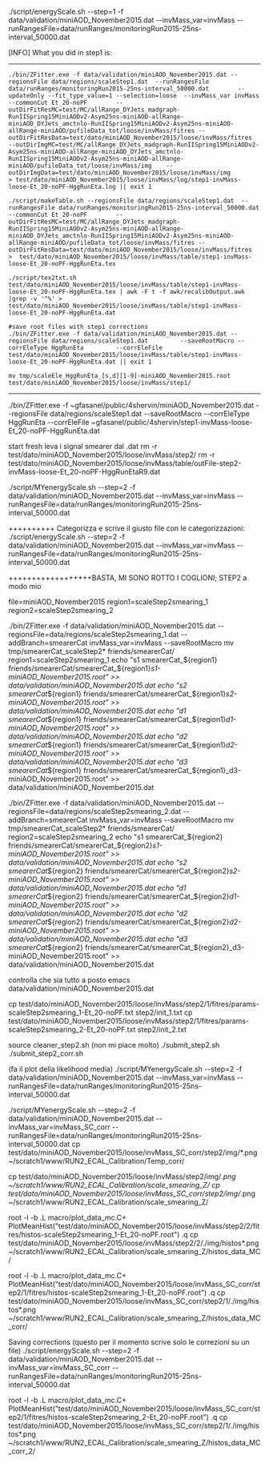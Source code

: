 

./script/energyScale.sh --step=1 -f data/validation/miniAOD_November2015.dat --invMass_var=invMass --runRangesFile=data/runRanges/monitoringRun2015-25ns-interval_50000.dat

[INFO] What you did in step1 is:

******************************************************************************
	./bin/ZFitter.exe -f data/validation/miniAOD_November2015.dat --regionsFile data/regions/scaleStep1.dat  --runRangesFile data/runRanges/monitoringRun2015-25ns-interval_50000.dat  	     --updateOnly --fit_type_value=1 --selection=loose  --invMass_var invMass --commonCut Et_20-noPF 	    --outDirFitResMC=test/MC/allRange_DYJets_madgraph-RunIISpring15MiniAODv2-Asym25ns-miniAOD-allRange-miniAOD_DYJets_amctnlo-RunIISpring15MiniAODv2-Asym25ns-miniAOD-allRange-miniAOD/pufileData_tot/loose/invMass/fitres --outDirFitResData=test/dato/miniAOD_November2015/loose/invMass/fitres 	    --outDirImgMC=test/MC/allRange_DYJets_madgraph-RunIISpring15MiniAODv2-Asym25ns-miniAOD-allRange-miniAOD_DYJets_amctnlo-RunIISpring15MiniAODv2-Asym25ns-miniAOD-allRange-miniAOD/pufileData_tot/loose/invMass/img    --outDirImgData=test/dato/miniAOD_November2015/loose/invMass/img 	    > test/dato/miniAOD_November2015/loose/invMass/log/step1-invMass-loose-Et_20-noPF-HggRunEta.log || exit 1
	
	./script/makeTable.sh --regionsFile data/regions/scaleStep1.dat  --runRangesFile data/runRanges/monitoringRun2015-25ns-interval_50000.dat --commonCut Et_20-noPF 	    --outDirFitResMC=test/MC/allRange_DYJets_madgraph-RunIISpring15MiniAODv2-Asym25ns-miniAOD-allRange-miniAOD_DYJets_amctnlo-RunIISpring15MiniAODv2-Asym25ns-miniAOD-allRange-miniAOD/pufileData_tot/loose/invMass/fitres --outDirFitResData=test/dato/miniAOD_November2015/loose/invMass/fitres 	    >  test/dato/miniAOD_November2015/loose/invMass/table/step1-invMass-loose-Et_20-noPF-HggRunEta.tex
	
	./script/tex2txt.sh test/dato/miniAOD_November2015/loose/invMass/table/step1-invMass-loose-Et_20-noPF-HggRunEta.tex | awk -F t -f awk/recalibOutput.awk |grep -v '^%' > test/dato/miniAOD_November2015/loose/invMass/table/step1-invMass-loose-Et_20-noPF-HggRunEta.dat
	
	#save root files with step1 corrections
	./bin/ZFitter.exe -f data/validation/miniAOD_November2015.dat --regionsFile data/regions/scaleStep1.dat   	    --saveRootMacro --corrEleType HggRunEta 	    --corrEleFile test/dato/miniAOD_November2015/loose/invMass/table/step1-invMass-loose-Et_20-noPF-HggRunEta.dat || exit 1
	
	mv tmp/scaleEle_HggRunEta_[s,d][1-9]-miniAOD_November2015.root test/dato/miniAOD_November2015/loose/invMass/step1/
******************************************************************************


./bin/ZFitter.exe -f ~gfasanel/public/4shervin/miniAOD_November2015.dat --regionsFile data/regions/scaleStep1.dat   	    --saveRootMacro --corrEleType HggRunEta 	    --corrEleFile ~gfasanel/public/4shervin/step1-invMass-loose-Et_20-noPF-HggRunEta.dat 


start fresh
leva i signal smearer dal .dat
rm -r test/dato/miniAOD_November2015/loose/invMass/step2/
rm -r test/dato/miniAOD_November2015/loose/invMass/table/outFile-step2-invMass-loose-Et_20-noPF-HggRunEtaR9.dat

./script/MYenergyScale.sh --step=2 -f data/validation/miniAOD_November2015.dat --invMass_var=invMass --runRangesFile=data/runRanges/monitoringRun2015-25ns-interval_50000.dat

++++++++++
Categorizza e scrive il giusto file con le categorizzazioni:
./script/energyScale.sh --step=2 -f data/validation/miniAOD_November2015.dat --invMass_var=invMass --runRangesFile=data/runRanges/monitoringRun2015-25ns-interval_50000.dat


++++++++++++++++++BASTA, MI SONO ROTTO I COGLIONI; STEP2 a modo mio

file=miniAOD_November2015
region1=scaleStep2smearing_1
region2=scaleStep2smearing_2

./bin/ZFitter.exe -f data/validation/miniAOD_November2015.dat --regionsFile=data/regions/scaleStep2smearing_1.dat --addBranch=smearerCat invMass_var=invMass --saveRootMacro
mv tmp/smearerCat_scaleStep2* friends/smearerCat/
region1=scaleStep2smearing_1
echo "s1      smearerCat_${region1}     friends/smearerCat/smearerCat_${region1}_s1-miniAOD_November2015.root" >> data/validation/miniAOD_November2015.dat
echo "s2      smearerCat_${region1}     friends/smearerCat/smearerCat_${region1}_s2-miniAOD_November2015.root" >> data/validation/miniAOD_November2015.dat
echo "d1      smearerCat_${region1}     friends/smearerCat/smearerCat_${region1}_d1-miniAOD_November2015.root" >> data/validation/miniAOD_November2015.dat
echo "d2      smearerCat_${region1}     friends/smearerCat/smearerCat_${region1}_d2-miniAOD_November2015.root" >> data/validation/miniAOD_November2015.dat
echo "d3      smearerCat_${region1}     friends/smearerCat/smearerCat_${region1}_d3-miniAOD_November2015.root" >> data/validation/miniAOD_November2015.dat

./bin/ZFitter.exe -f data/validation/miniAOD_November2015.dat --regionsFile=data/regions/scaleStep2smearing_2.dat --addBranch=smearerCat invMass_var=invMass --saveRootMacro
mv tmp/smearerCat_scaleStep2* friends/smearerCat/
region2=scaleStep2smearing_2 
echo "s1      smearerCat_${region2}     friends/smearerCat/smearerCat_${region2}_s1-miniAOD_November2015.root" >> data/validation/miniAOD_November2015.dat
echo "s2      smearerCat_${region2}     friends/smearerCat/smearerCat_${region2}_s2-miniAOD_November2015.root" >> data/validation/miniAOD_November2015.dat
echo "d1      smearerCat_${region2}     friends/smearerCat/smearerCat_${region2}_d1-miniAOD_November2015.root" >> data/validation/miniAOD_November2015.dat
echo "d2      smearerCat_${region2}     friends/smearerCat/smearerCat_${region2}_d2-miniAOD_November2015.root" >> data/validation/miniAOD_November2015.dat
echo "d3      smearerCat_${region2}     friends/smearerCat/smearerCat_${region2}_d3-miniAOD_November2015.root" >> data/validation/miniAOD_November2015.dat

controlla che sia tutto a posto
emacs data/validation/miniAOD_November2015.dat

cp test/dato/miniAOD_November2015/loose/invMass/step2/1/fitres/params-scaleStep2smearing_1-Et_20-noPF.txt step2/init_1.txt
cp test/dato/miniAOD_November2015/loose/invMass/step2/1/fitres/params-scaleStep2smearing_2-Et_20-noPF.txt step2/init_2.txt

source cleaner_step2.sh (non mi piace molto)
./submit_step2.sh
./submit_step2_corr.sh

(fa il plot della likelihood media)
./script/MYenergyScale.sh --step=2 -f data/validation/miniAOD_November2015.dat --invMass_var=invMass --runRangesFile=data/runRanges/monitoringRun2015-25ns-interval_50000.dat

./script/MYenergyScale.sh --step=2 -f data/validation/miniAOD_November2015.dat --invMass_var=invMass_SC_corr --runRangesFile=data/runRanges/monitoringRun2015-25ns-interval_50000.dat
cp test/dato/miniAOD_November2015/loose/invMass_SC_corr/step2/img/*.png ~/scratch1/www/RUN2_ECAL_Calibration/Temp_corr/

cp test/dato/miniAOD_November2015/loose/invMass/step2/img/*.png ~/scratch1/www/RUN2_ECAL_Calibration/scale_smearing_Z/
cp test/dato/miniAOD_November2015/loose/invMass_SC_corr/step2/img/*.png ~/scratch1/www/RUN2_ECAL_Calibration/scale_smearing_Z/


root -l -b 
.L macro/plot_data_mc.C+ 
PlotMeanHist("test/dato/miniAOD_November2015/loose/invMass/step2/2/fitres/histos-scaleStep2smearing_1-Et_20-noPF.root")
.q
cp test/dato/miniAOD_November2015/loose/invMass/step2/2/./img/histos*.png ~/scratch1/www/RUN2_ECAL_Calibration/scale_smearing_Z/histos_data_MC/

root -l -b 
.L macro/plot_data_mc.C+ 
PlotMeanHist("test/dato/miniAOD_November2015/loose/invMass_SC_corr/step2/1/fitres/histos-scaleStep2smearing_1-Et_20-noPF.root")
.q
cp test/dato/miniAOD_November2015/loose/invMass_SC_corr/step2/1/./img/histos*.png ~/scratch1/www/RUN2_ECAL_Calibration/scale_smearing_Z/histos_data_MC_corr/


Saving corrections (questo per il momento scrive solo le correzioni su un file)
./script/energyScale.sh --step=2 -f data/validation/miniAOD_November2015.dat --invMass_var=invMass_SC_corr --runRangesFile=data/runRanges/monitoringRun2015-25ns-interval_50000.dat

root -l -b 
.L macro/plot_data_mc.C+ 
PlotMeanHist("test/dato/miniAOD_November2015/loose/invMass_SC_corr/step2/1/fitres/histos-scaleStep2smearing_2-Et_20-noPF.root")
.q
cp test/dato/miniAOD_November2015/loose/invMass_SC_corr/step2/1/./img/histos*.png ~/scratch1/www/RUN2_ECAL_Calibration/scale_smearing_Z/histos_data_MC_corr_2/
